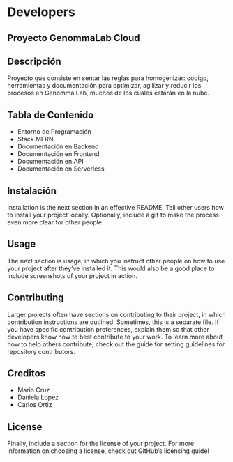 # Developers

## Proyecto GenommaLab Cloud

## Descripción
Proyecto que consiste en sentar las reglas para homogenizar: codigo, herramientas y documentación para optimizar, agilizar y reducir los procesos en Genomma Lab, muchos de los cuales estarán en la nube.

## Tabla de Contenido
* Entorno de Programación
* Stack MERN
* Documentación en Backend
* Documentación en Frontend
* Documentación en API
* Documentación en Serverless

## Instalación
Installation is the next section in an effective README. Tell other users how to install your project locally. Optionally, include a gif to make the process even more clear for other people.

## Usage
The next section is usage, in which you instruct other people on how to use your project after they’ve installed it. This would also be a good place to include screenshots of your project in action.

## Contributing
Larger projects often have sections on contributing to their project, in which contribution instructions are outlined. Sometimes, this is a separate file. If you have specific contribution preferences, explain them so that other developers know how to best contribute to your work. To learn more about how to help others contribute, check out the guide for setting guidelines for repository contributors.

## Creditos
* Mario Cruz
* Daniela Lopez
* Carlos Ortiz

## License
Finally, include a section for the license of your project. For more information on choosing a license, check out GitHub’s licensing guide!
